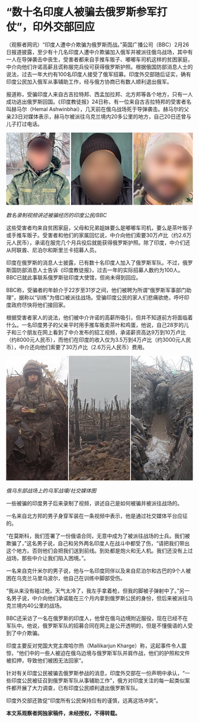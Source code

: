 # “数十名印度人被骗去俄罗斯参军打仗”，印外交部回应

（观察者网讯）“印度人遭中介欺骗为俄罗斯而战。”英国广播公司（BBC）2月26日报道披露，至少有十几名印度人遭中介欺骗加入俄军并被派往俄乌战场，其中有一人在导弹袭击中丧生，受害者都来自手推车贩子、嘟嘟车司机这样的贫困家庭，中介向他们许诺高薪且谎称服完兵役可获得俄罗斯护照。根据俄国防部消息人士的说法，过去一年大约有100名印度人接受了俄军招募。印度外交部随后证实，确有印度公民加入俄军从事辅助工作，经与俄方协商已有数人顺利退出俄军。

报道称，受骗印度人来自古吉拉特邦、西孟加拉邦、北方邦等各个地方，只有一人成功逃出俄罗斯回国。《印度教徒报》24日称，有一位来自古吉拉特邦的受害者名叫赫马尔（Hemal
Ashwinbhai），几天前在俄乌战场死于导弹袭击。赫马尔的父亲23日对媒体表示，赫马尔被派往乌克兰境内20多公里的地方，自己20日还曾与儿子打过电话。

![45a0bf94f48f5cae62eeebb35616ce60.jpg](https://raw.githubusercontent.com/qqhsx/qqnews_image/main/2024/02/27/“数十名印度人被骗去俄罗斯参军打仗”，印外交部回应/45a0bf94f48f5cae62eeebb35616ce60.jpg)

_数名录制视频讲述被骗经历的印度公民/BBC_

这些受害者均来自贫困家庭，父母和兄弟姐妹要么是嘟嘟车司机，要么是茶叶贩子或手推车贩子。受害者和他们的家属回忆说，中介向他们索要30万卢比（约2.6万元人民币），承诺在服完几个月兵役后就能获得俄罗斯护照。除了印度，中介们还从阿联酋、尼泊尔和斯里兰卡招募人员。

印度在俄罗斯的消息人士披露，已有数十名印度人加入了俄罗斯军队。不过，俄罗斯国防部消息人士告诉《印度教徒报》，过去一年的实际招募人数约为100人。BBC已就此事联系俄罗斯驻印度大使馆，但尚未得到回应。

BBC称，受骗者的年龄介于22岁至31岁之间，他们被聘为所谓“俄罗斯军事部门助理”，据称以“训练”为借口被派往战场。受骗印度公民的家人们悲痛欲绝，呼吁印度政府尽快将他们接回家。

根据受害者家人的说法，他们被中介许诺的高薪所吸引，但并不知道前方将面临着什么。一名印度男子的父亲平时用手推车贩卖茶叶和鸡蛋，他说，自己28岁的儿子和三个朋友在网上看到了中介发布的招工视频，承诺薪资高达9万到10万卢比（约8000元人民币），而他们在印度的收入仅为3.5万到4万卢比（约3000元人民币），中介还向他们索要了30万卢比（2.6万元人民币）费用。

![de805348d50d7ddaa9a9902fb654e884.jpg](https://raw.githubusercontent.com/qqhsx/qqnews_image/main/2024/02/27/“数十名印度人被骗去俄罗斯参军打仗”，印外交部回应/de805348d50d7ddaa9a9902fb654e884.jpg)

 _俄乌东部战场上的乌军战壕/社交媒体图_

一些被骗的印度男子后来录制了视频，讲述自己是如何被骗并被派往战场的。

一名来自北方邦的男子身穿军装在一条视频中表示，他是通过社交媒体平台应征的。

“在莫斯科，我们签署了一份俄语合同，无意中成为了被派往战场的士兵。我们被欺骗了，”这名男子说，自己和另外两名印度人在战斗中都受了伤，“请把我们带出这个地方。否则他们会把我们送到前线。到处都是炮火和无人机。我们还没有上过战场，那些中介让我们陷入困境。”。

一名来自克什米尔的男子说，他与一名印度同伴以及来自尼泊尔和古巴的9个人被困在乌克兰马里乌波尔，他自己在训练中脚部受伤。

“我从来没有碰过枪。天气太冷了，我左手拿着枪，但我的脚被子弹射中了。”另一名男子说，中介向他们承诺能在三个月内拿到俄罗斯公民的身份，但后来被派往乌克兰境内40公里的战场。

BBC还采访了一名在俄罗斯的印度人，他曾在俄乌边境附近服役，现在已经不在军队中。他说，俄罗斯军队的招募合同在网上是公开透明的，但是不懂俄语的人受到了中介欺骗。

印度主要反对党国大党主席哈尔热（Mallikarjun
Kharge）称，这起事件令人震惊，“他们中的一些人被迫在俄乌边境与俄罗斯军队并肩作战，他们的护照和文件被扣押，导致他们被困无法回家”。

针对有关印度公民被骗去俄罗斯参战的消息，印度外交部在一份声明中承认，“一些印度公民被征召到俄罗斯军队从事辅助工作”，俄方对印度关注的每一起类似案件都开展了大力调查，已有印度公民顺利退出俄罗斯军队。

印度外交部还敦促“印度所有公民保持应有的谨慎，远离这场冲突”。

**本文系观察者网独家稿件，未经授权，不得转载。**

